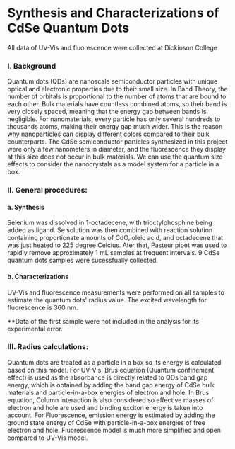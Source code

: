 # Synthesis and Characterizations of CdSe Quantum Dots
All data of UV-Vis and fluorescence were collected at Dickinson College 

### I. Background
Quantum dots (QDs) are nanoscale semiconductor particles with unique optical and electronic properties due to their small size. In Band Theory, the number of orbitals is proportional to the number of atoms that are bound to each other. Bulk materials have countless combined atoms, so their band is very closely spaced, meaning that the energy gap between bands is negligible. For nanomaterials, every particle has only several hundreds to thousands atoms, making their energy gap much wider. This is the reason why nanoparticles can display different colors compared to their bulk counterparts. The CdSe semiconductor particles synthesized in this project were only a few nanometers in diameter, and the fluorescence they display at this size does not occur in bulk materials. We can use the quantum size effects to consider the nanocrystals as a model system for a particle in a box.
### II. General procedures: 
#### a. Synthesis
Selenium was dissolved in 1-octadecene, with trioctylphosphine being added as ligand. Se solution was then combined with reaction solution containing proportionate amounts of CdO, oleic acid, and octadecene that was just heated to 225 degree Celcius. Ater that, Pasteur pipet was used to rapidly remove approximately 1 mL samples at frequent intervals. 9 CdSe quantum dots samples were sucessfually collected.
#### b. Characterizations
UV-Vis and fluorescence measurements were performed on all samples to estimate the quantum dots' radius value. The excited wavelength for fluorescence is 360 nm.

**Data of the first sample were not included in the analysis for its experimental error.
### III. Radius calculations: 
Quantum dots are treated as a particle in a box so its energy is calculated based on this model. For UV-Vis, Brus equation (Quantum confinement effect) is used as the absorbance is directly related to QDs band gap energy, which is obtained by adding the band gap energy of CdSe bulk materials and particle-in-a-box energies of electron and hole. In Brus equation, Column interaction is also considered so effective masses of electron and hole are used and binding exciton energy is taken into account. For Fluorescence, emission energy is estimated by adding the ground state energy of CdSe with particle-in-a-box energies of free electron and hole. Fluorescence model is much more simplified and open compared to UV-Vis model.
